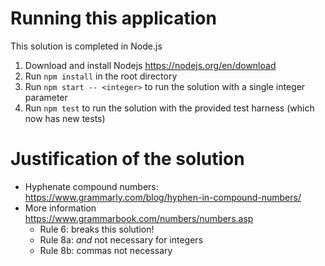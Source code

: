 # Running this application

This solution is completed in Node.js

1. Download and install Nodejs https://nodejs.org/en/download
2. Run `npm install` in the root directory
3. Run `npm start -- <integer>` to run the solution with a single integer parameter
4. Run `npm test` to run the solution with the provided test harness (which now has new tests)

# Justification of the solution

-   Hyphenate compound numbers: https://www.grammarly.com/blog/hyphen-in-compound-numbers/
-   More information https://www.grammarbook.com/numbers/numbers.asp
    -   Rule 6: breaks this solution!
    -   Rule 8a: _and_ not necessary for integers
    -   Rule 8b: commas not necessary
